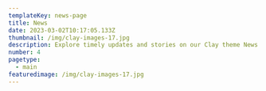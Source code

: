 ```yaml
---
templateKey: news-page
title: News
date: 2023-03-02T10:17:05.133Z
thumbnail: /img/clay-images-17.jpg
description: Explore timely updates and stories on our Clay theme News page. Stay informed, inspired, and engaged with our latest articles and news.
number: 4
pagetype:
  - main
featuredimage: /img/clay-images-17.jpg
---
```


